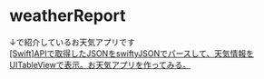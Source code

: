 # weatherReport

↓で紹介しているお天気アプリです  
[[Swift]APIで取得したJSONをswiftyJSONでパースして、天気情報をUITableViewで表示。お天気アプリを作ってみる。](http://qiita.com/yonell/items/c5432207868fa2d5cfc9)

